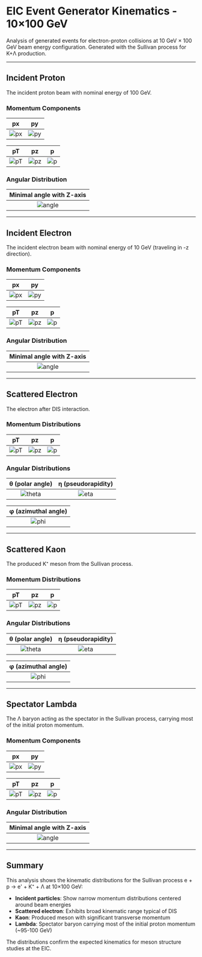 # EIC Event Generator Kinematics - 10×100 GeV

Analysis of generated events for electron-proton collisions at 10 GeV × 100 GeV beam energy configuration.
Generated with the Sullivan process for K+Λ production.

---

## Incident Proton

The incident proton beam with nominal energy of 100 GeV.

### Momentum Components

| px | py |
|:--:|:--:|
| ![px](/analysis/campaign-2025-07/eg-kinematics/10x100/inc_p_px.png) | ![py](/analysis/campaign-2025-07/eg-kinematics/10x100/inc_p_py.png) |

| pT | pz | p |
|:--:|:--:|:--:|
| ![pT](/analysis/campaign-2025-07/eg-kinematics/10x100/inc_p_pt.png) | ![pz](/analysis/campaign-2025-07/eg-kinematics/10x100/inc_p_pz.png) | ![p](/analysis/campaign-2025-07/eg-kinematics/10x100/inc_p_p.png) |

### Angular Distribution

| Minimal angle with Z-axis |
|:-------------------------:|
| ![angle](/analysis/campaign-2025-07/eg-kinematics/10x100/inc_p_angle_z_mrad.png) |

---

## Incident Electron

The incident electron beam with nominal energy of 10 GeV (traveling in -z direction).

### Momentum Components

| px | py |
|:--:|:--:|
| ![px](/analysis/campaign-2025-07/eg-kinematics/10x100/inc_e_px.png) | ![py](/analysis/campaign-2025-07/eg-kinematics/10x100/inc_e_py.png) |

| pT | pz | p |
|:--:|:--:|:--:|
| ![pT](/analysis/campaign-2025-07/eg-kinematics/10x100/inc_e_pt.png) | ![pz](/analysis/campaign-2025-07/eg-kinematics/10x100/inc_e_pz.png) | ![p](/analysis/campaign-2025-07/eg-kinematics/10x100/inc_e_p.png) |

### Angular Distribution

| Minimal angle with Z-axis |
|:-------------------------:|
| ![angle](/analysis/campaign-2025-07/eg-kinematics/10x100/inc_e_angle_z_mrad.png) |

---

## Scattered Electron

The electron after DIS interaction.

### Momentum Distributions

| pT | pz | p |
|:--:|:--:|:--:|
| ![pT](/analysis/campaign-2025-07/eg-kinematics/10x100/scat_e_pt.png) | ![pz](/analysis/campaign-2025-07/eg-kinematics/10x100/scat_e_pz.png) | ![p](/analysis/campaign-2025-07/eg-kinematics/10x100/scat_e_p.png) |

### Angular Distributions

| θ (polar angle) | η (pseudorapidity) |
|:---------------:|:------------------:|
| ![theta](/analysis/campaign-2025-07/eg-kinematics/10x100/scat_e_theta.png) | ![eta](/analysis/campaign-2025-07/eg-kinematics/10x100/scat_e_eta.png) |

| φ (azimuthal angle) |
|:-------------------:|
| ![phi](/analysis/campaign-2025-07/eg-kinematics/10x100/scat_e_phi.png) |

---

## Scattered Kaon

The produced K⁺ meson from the Sullivan process.

### Momentum Distributions

| pT | pz | p |
|:--:|:--:|:--:|
| ![pT](/analysis/campaign-2025-07/eg-kinematics/10x100/kaon_pt.png) | ![pz](/analysis/campaign-2025-07/eg-kinematics/10x100/kaon_pz.png) | ![p](/analysis/campaign-2025-07/eg-kinematics/10x100/kaon_p.png) |

### Angular Distributions

| θ (polar angle) | η (pseudorapidity) |
|:---------------:|:------------------:|
| ![theta](/analysis/campaign-2025-07/eg-kinematics/10x100/kaon_theta.png) | ![eta](/analysis/campaign-2025-07/eg-kinematics/10x100/kaon_eta.png) |

| φ (azimuthal angle) |
|:-------------------:|
| ![phi](/analysis/campaign-2025-07/eg-kinematics/10x100/kaon_phi.png) |

---

## Spectator Lambda

The Λ baryon acting as the spectator in the Sullivan process, carrying most of the initial proton momentum.

### Momentum Components

| px | py |
|:--:|:--:|
| ![px](/analysis/campaign-2025-07/eg-kinematics/10x100/lambda_px.png) | ![py](/analysis/campaign-2025-07/eg-kinematics/10x100/lambda_py.png) |

| pT | pz | p |
|:--:|:--:|:--:|
| ![pT](/analysis/campaign-2025-07/eg-kinematics/10x100/lambda_pt.png) | ![pz](/analysis/campaign-2025-07/eg-kinematics/10x100/lambda_pz.png) | ![p](/analysis/campaign-2025-07/eg-kinematics/10x100/lambda_p.png) |

### Angular Distribution

| Minimal angle with Z-axis |
|:-------------------------:|
| ![angle](/analysis/campaign-2025-07/eg-kinematics/10x100/lambda_angle_z_mrad.png) |

---

## Summary

This analysis shows the kinematic distributions for the Sullivan process e + p → e' + K⁺ + Λ at 10×100 GeV:

- **Incident particles**: Show narrow momentum distributions centered around beam energies
- **Scattered electron**: Exhibits broad kinematic range typical of DIS
- **Kaon**: Produced meson with significant transverse momentum
- **Lambda**: Spectator baryon carrying most of the initial proton momentum (~95-100 GeV)

The distributions confirm the expected kinematics for meson structure studies at the EIC.